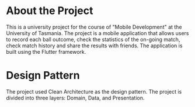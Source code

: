 # About the Project
This is a university project for the course of "Mobile Development" at the University of Tasmania.
The project is a mobile application that allows users to record each ball outcome, check the statistics of the on-going match, check match history and share the results with friends.
The application is built using the Flutter framework.
# Design Pattern
The project used Clean Architecture as the design pattern. The project is divided into three layers: Domain, Data, and Presentation.